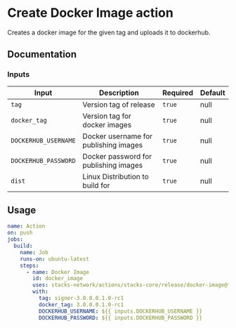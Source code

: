 # Create Docker Image action

Creates a docker image for the given tag and uploads it to dockerhub.

## Documentation

### Inputs

| Input                | Description                           | Required | Default |
| -------------------- | ------------------------------------- | -------- | ------- |
| `tag`                | Version tag of release                | `true`   | null    |
| `docker_tag`         | Version tag for docker images         | `true`   | null    |
| `DOCKERHUB_USERNAME` | Docker username for publishing images | `true`   | null    |
| `DOCKERHUB_PASSWORD` | Docker password for publishing images | `true`   | null    |
| `dist`               | Linux Distribution to build for       | `true`   | null    |

## Usage

```yaml
name: Action
on: push
jobs:
  build:
    name: Job
    runs-on: ubuntu-latest
    steps:
      - name: Docker Image
        id: docker_image
        uses: stacks-network/actions/stacks-core/release/docker-image@feat/release-signer-alongside-node
        with:
          tag: signer-3.0.0.0.1.0-rc1
          docker_tag: 3.0.0.0.1.0-rc1
          DOCKERHUB_USERNAME: ${{ inputs.DOCKERHUB_USERNAME }}
          DOCKERHUB_PASSWORD: ${{ inputs.DOCKERHUB_PASSWORD }}
```
